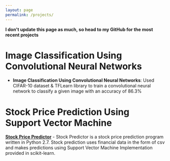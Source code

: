 ```yaml
---
layout: page
permalink: /projects/
---
```


**I don't update this page as much, so head to my GitHub for the most recent projects**

Image Classification Using Convolutional Neural Networks
========================================================

- **Image Classification Using Convolutional Neural Networks**: Used CIFAR-10 dataset & TFLearn library to train a convolutional neural network to classify a given image with an accuracy of 86.3%

Stock Price Prediction Using Support Vector Machine
===================================================

<a href="https://github.com/MithraTalluri/Stock-Predictor-using-SVM" target="_blank">**Stock Price Predictor**</a> - Stock Predictor is a stock price prediction program written in Python 2.7. Stock prediction uses financial data in the form of csv and makes predictions using Support Vector Machine Implementation provided in scikit-learn. 